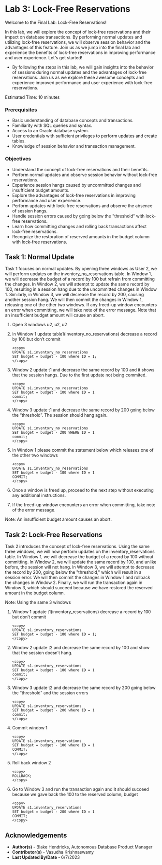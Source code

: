 # Lab 3: Lock-Free Reservations

Welcome to the Final Lab: Lock-Free Reservations!

In this lab, we will explore the concept of lock-free reservations and their impact on database transactions. By performing normal updates and utilizing lock-free reservations, we will observe session behavior and the advantages of this feature. Join us as we jump into the final lab and experience the benefits of lock-free reservations in improving performance and user experience. Let's get started!

* By following the steps in this lab, we will gain insights into the behavior of sessions during normal updates and the advantages of lock-free reservations. Join us as we explore these awesome concepts and experience improved performance and user experience with lock-free reservations.

Estimated Time: 10 minutes

### Prerequisites

* Basic understanding of database concepts and transactions.
* Familiarity with SQL queries and syntax.
* Access to an Oracle database system.
* User credentials with sufficient privileges to perform updates and create tables.
* Knowledge of session behavior and transaction management.

### Objectives

* Understand the concept of lock-free reservations and their benefits.
* Perform normal updates and observe session behavior without lock-free reservations.
* Experience session hangs caused by uncommitted changes and insufficient budget amounts.
* Explore the advantages of lock-free reservations in improving performance and user experience.
* Perform updates with lock-free reservations and observe the absence of session hangs.
* Handle session errors caused by going below the "threshold" with lock-free reservations.
* Learn how committing changes and rolling back transactions affect lock-free reservations.
* Recognize the restoration of reserved amounts in the budget column with lock-free reservations.

##
## Task 1: Normal Update
Task 1 focuses on normal updates. By opening three windows as User 2, we will perform updates on the inventory\_no\_reservations table. In Window 1, we will decrease the budget of a record by 100 but refrain from committing the changes. In Window 2, we will attempt to update the same record by 100, resulting in a session hang due to the uncommitted changes in Window 1. Similarly, in Window 3, we will decrease the record by 200, causing another session hang. We will then commit the changes in Window 1, releasing one of the other two windows. If any freed-up window encounters an error when committing, we will take note of the error message. Note that an insufficient budget amount will cause an abort.

1. Open 3 windows u2, u2, u2

2. In Window 1 update table1(inventory\_no\_reservations) decrease a record by 100 but don’t commit

    ```
    <copy>
    UPDATE s1.inventory_no_reservations
    SET budget = budget - 100 where ID = 1;
    </copy>
    ```

3. Window 2 update t1 and decrease the same record by 100 and it shows that the session hangs. Due to the first update not being commited.

    ```
    <copy>
    UPDATE s1.inventory_no_reservations
    SET budget = budget - 100 where ID = 1
    commit;
    </copy>
    ```

4. Window 3 update t1 and decrease the same record by 200 going below the “threshold”. The session should hang again.

    ```
    <copy>
    UPDATE s1.inventory_no_reservations
    SET budget = budget - 200 WHERE ID = 1
    commit;
    </copy>
    ```

5. In Window 1 please commit the statement below which releases one of the other two windows

    ```
    <copy>
    UPDATE s1.inventory_no_reservations
    SET budget = budget - 100 where ID = 1
    COMMIT;
    </copy>
    ```

6. Once a window is freed up, proceed to the next step without executing any additional instructions.

7. If the freed-up window encounters an error when committing, take note of the error message.

Note: An insufficient budget amount causes an abort.

## Task 2: Lock-Free Reservations

Task 2 introduces the concept of lock-free reservations. Using the same three windows, we will now perform updates on the inventory\_reservations table. In Window 1, we will decrease the budget of a record by 100 without committing. In Window 2, we will update the same record by 100, and unlike before, the session will not hang. In Window 3, we will attempt to decrease the record by 200, going below the "threshold," which will result in a session error. We will then commit the changes in Window 1 and rollback the changes in Window 2. Finally, we will run the transaction again in Window 3, which should succeed because we have restored the reserved amount in the budget column.

Note: Using the same 3 windows

1. Window 1 update t1(inventory\_reservations) decrease a record by 100 but don’t commit

    ```
    <copy>
    UPDATE s1.inventory_reservations
    SET budget = budget - 100 where ID = 1;
    </copy>
    ```

2. Window 2 update t2 and decrease the same record by 100 and show that the session doesn’t hang.

    ```
    <copy>
    UPDATE s1.inventory_reservations
    SET budget = budget - 100 where ID = 1
    commit;
    </copy>
    ```

3. Window 3 update t2 and decrease the same record by 200 going below the “threshold” and the session errors

    ```
    <copy>
    UPDATE s1.inventory_reservations
    SET budget = budget - 200 where ID = 1
    commit;
    </copy>
    ```

4. Commit window 1

    ```
    <copy>
    UPDATE s1.inventory_reservations
    SET budget = budget - 100 where ID = 1
    COMMIT;
    </copy>
    ```

5. Roll back window 2

    ```
    <copy>
    ROLLBACK;
    </copy>
    ```

6. Go to Window 3 and run the transaction again and it should succeed because we gave back the 100 to the reserved column, budget

    ```
    <copy>
    UPDATE s1.inventory_reservations
    SET budget = budget - 200 where ID = 1
    COMMIT;
    </copy>
    ```

## **Acknowledgements**

* **Author(s)** - Blake Hendricks, Autonomous Database Product Manager
* **Contributor(s)** - Vasudha Krishnaswamy
* **Last Updated By/Date** - 6/7/2023
